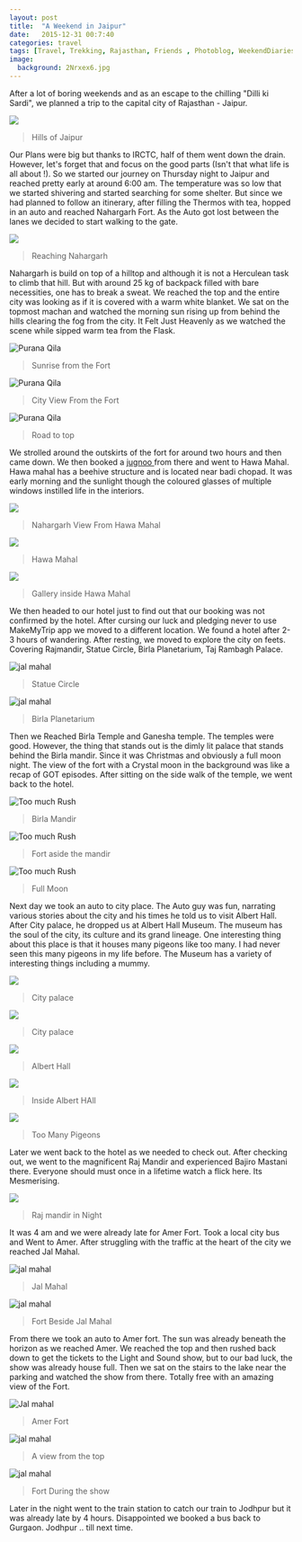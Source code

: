```yaml
---
layout: post
title:  "A Weekend in Jaipur"
date:   2015-12-31 00:7:40
categories: travel
tags: [Travel, Trekking, Rajasthan, Friends , Photoblog, WeekendDiaries]
image:
  background: 2Nrxex6.jpg
---
```

After a lot of boring weekends and as an escape to the chilling "Dilli ki Sardi", we planned a trip to the capital city of Rajasthan - Jaipur.

<img src="http://i.imgur.com/kpauOJ9.jpg">

>Hills of Jaipur

 Our Plans were big but thanks to IRCTC, half of them went down the drain. However, let's forget that and focus on the good parts (Isn't that what life is all about !). So we started our journey on Thursday night to Jaipur and reached pretty early at around 6:00 am. The temperature was so low that we started shivering and started searching for some shelter. But since we had  planned to follow an itinerary,  after filling the Thermos with tea, hopped in an auto and reached Nahargarh Fort. As the Auto  got lost between the lanes we decided to start walking to the gate.

<img src="http://i.imgur.com/EFhIUh7.jpg">

>Reaching Nahargarh

Nahargarh is build on top of a hilltop and although it is not a Herculean task to climb that hill. But with around 25 kg of backpack filled with bare necessities, one has to break a sweat. We reached the top and the entire city was looking as if it is covered with a warm white blanket. We sat on the topmost machan and watched the morning sun rising up from behind the hills clearing the fog from the city. It Felt Just Heavenly as we watched the scene while sipped warm tea from the Flask.

<img src="http://i.imgur.com/VirYsRp.jpg" alt="Purana Qila">

>Sunrise from the Fort

<img src="http://i.imgur.com/DxD4QnP.jpg" alt="Purana Qila">

>City View From the Fort

<img src="http://i.imgur.com/XURih3B.jpg" alt="Purana Qila">

>Road to top

We strolled around the outskirts of the fort for around two hours and then came down. We then booked a <a href="www.jugnoo.com">jugnoo </a>from there and went to Hawa Mahal. Hawa mahal has a beehive structure and is located near badi chopad. It was early morning and the sunlight though the coloured glasses of multiple windows instilled life in the interiors.

<img src="http://i.imgur.com/rz0zpKR.jpg">

>Nahargarh View From Hawa Mahal

<img src="http://i.imgur.com/GUX2USB.jpg">

>Hawa Mahal

<img src="http://i.imgur.com/EDIKLyr.jpg">

>Gallery inside Hawa Mahal

 We then headed to our hotel just to find out that our booking was not confirmed by the hotel. After cursing our luck and pledging never to use MakeMyTrip app we moved to a different location. We found a hotel after 2-3 hours of wandering. After resting, we moved to explore the city on feets. Covering Rajmandir, Statue Circle, Birla Planetarium, Taj Rambagh Palace.

<img src="http://i.imgur.com/rc3UFBV.jpg" alt="jal mahal">

>Statue Circle

<img src="http://i.imgur.com/rPuQ3Q4.jpg" alt="jal mahal">

>Birla Planetarium

Then we Reached Birla Temple and Ganesha temple. The temples were good. However, the thing that stands out is the dimly lit palace that stands behind the Birla mandir. Since it was Christmas and obviously a full moon night. The view of the fort with a Crystal moon in the background was like a recap of GOT episodes. After sitting on the side walk of the temple, we went back to the hotel.

<img src="http://i.imgur.com/XGeVRRk.jpg" alt="Too much Rush">

>Birla Mandir

<img src="http://i.imgur.com/cV5lvPT.jpg" alt="Too much Rush">

>Fort aside the mandir

<img src="http://i.imgur.com/Fd3SYbI.jpg" alt="Too much Rush">

>Full Moon

Next day we took an auto to city place. The Auto guy was fun, narrating various stories about the city and his times he told us to visit Albert Hall. After City palace, he dropped us at Albert Hall Museum. The museum has the soul of the city, its culture and its grand lineage. One interesting thing about this place is that it houses many pigeons like too many. I had never seen this many pigeons in my life before. The Museum has a variety of interesting things including a mummy.

<img src="http://i.imgur.com/xZdDDZ1.jpg">

>City palace

<img src="http://i.imgur.com/1Haq8IZ.jpg">

>City palace

<img src="http://i.imgur.com/0Tb0Mr9.jpg">

>Albert Hall

<img src="http://i.imgur.com/L0h1KY6.jpg">

>Inside Albert HAll

<img src="http://i.imgur.com/dznW9NJ.jpg">

>Too Many Pigeons

Later we went back to the hotel as we needed to check out. After checking out, we went to the magnificent Raj Mandir and experienced Bajiro Mastani there. Everyone should must once in a lifetime watch a flick here. Its Mesmerising.

<img src="http://i.imgur.com/E8PMdGa.jpg">

>Raj mandir in Night

It was 4 am and we were already late for Amer Fort. Took a local city bus and Went to Amer. After struggling with the traffic at the heart of the city we reached Jal Mahal.

<img src="http://i.imgur.com/gbVgHeR.jpg" alt="jal mahal">

>Jal Mahal

<img src="http://i.imgur.com/5L7kDGt.jpg" alt="jal mahal">

>Fort Beside Jal Mahal

From there we took an auto to Amer fort. The sun was already beneath the horizon as we reached Amer. We reached the top and then rushed back down to get the tickets to the Light and Sound show, but to our bad luck, the show was already house full. Then we sat on the stairs to the lake near the parking and watched the show from there. Totally free with an amazing view of the Fort.

<img src="http://i.imgur.com/VjLid8N.jpg" alt="Jal mahal">

>Amer Fort

<img src="http://i.imgur.com/Y8QWue9.jpg" alt="jal mahal">

>A view from the top

<img src="http://i.imgur.com/dLW8R1h.jpg" alt="jal mahal">

>Fort During the show

Later in the night went to the train station to catch our train to Jodhpur but it was already late by 4 hours. Disappointed we booked a bus back to Gurgaon. Jodhpur .. till next time.
